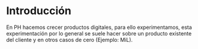# Introducción

En PH hacemos crecer productos digitales, para ello experimentamos, esta experimentación por lo general se suele hacer sobre un producto existente del cliente y en otros casos de cero (Ejemplo: MiL).&#x20;
